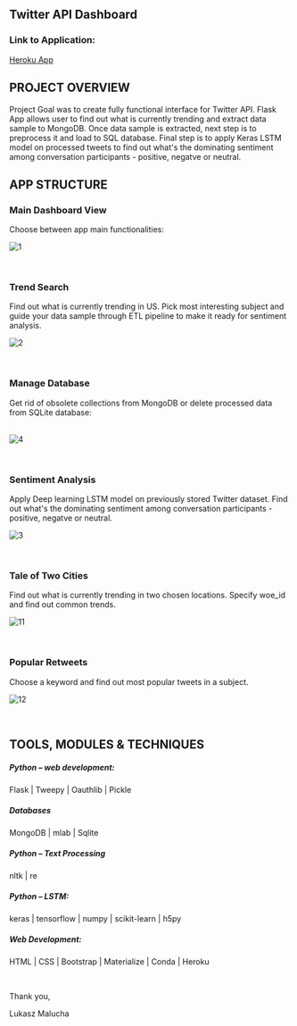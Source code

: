## Twitter API Dashboard

### Link to Application:
[Heroku App](https://twitter-api-dashboard.herokuapp.com/)


## PROJECT OVERVIEW

Project Goal was to create fully functional interface for Twitter API. Flask App allows user to find out what is currently trending and extract data sample to MongoDB.
Once data sample is extracted, next step is to preprocess it and load to SQL database. Final step is to apply Keras LSTM model on processed tweets to find out what's the dominating sentiment 
among conversation participants - positive, negatve or neutral.



## APP STRUCTURE


### Main Dashboard View

Choose between app main functionalities:
<br>

![1](https://user-images.githubusercontent.com/26208598/48212361-5749d200-e373-11e8-9e1c-de0939c4b5b0.PNG)

<br>

### Trend Search

Find out what is currently trending in US. Pick most interesting subject and guide your data sample through ETL pipeline to make it ready for sentiment analysis.
<br>

![2](https://user-images.githubusercontent.com/26208598/48212444-83655300-e373-11e8-948e-c984afd52462.PNG)

<br>

### Manage Database

Get rid of obsolete collections from MongoDB or delete processed data from SQLite database:  
<br>

![4](https://user-images.githubusercontent.com/26208598/48212709-10101100-e374-11e8-9ed7-12197bf6fa38.PNG)

<br>

### Sentiment Analysis 

Apply Deep learning LSTM model on previously stored Twitter dataset. Find out what's the dominating sentiment among conversation participants - positive, negatve or neutral.
<br>

![3](https://user-images.githubusercontent.com/26208598/48212751-303fd000-e374-11e8-9b68-b49d9677d8ad.PNG)

<br>

### Tale of Two Cities

Find out what is currently trending in two chosen locations. Specify woe_id and find out common trends. 
<br>

![11](https://user-images.githubusercontent.com/26208598/48213083-edcac300-e374-11e8-849e-c707b46108a1.PNG)

<br>

### Popular Retweets


Choose a keyword and find out most popular tweets in a subject.
<br>

![12](https://user-images.githubusercontent.com/26208598/48213091-f15e4a00-e374-11e8-863c-a76014c644a2.PNG)

<br>


## TOOLS, MODULES & TECHNIQUES

##### Python – web development:
Flask | Tweepy | Oauthlib | Pickle

##### Databases
MongoDB | mlab | Sqlite

##### Python – Text Processing
nltk | re 

##### Python – LSTM:
keras | tensorflow | numpy | scikit-learn | h5py

##### Web Development:
HTML | CSS | Bootstrap | Materialize | Conda | Heroku

<br>

Thank you,

Lukasz Malucha
